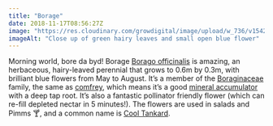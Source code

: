 ```yaml
---
title: "Borage"
date: 2018-11-17T08:56:27Z
image: "https://res.cloudinary.com/growdigital/image/upload/w_736/v1542441718/borage.jpg"
imageAlt: "Close up of green hairy leaves and small open blue flower"
---
```


Morning world, bore da byd! Borage [Borago officinalis](https://pfaf.org/user/Plant.aspx?LatinName=Borago+officinalis) is amazing, an herbaceous, hairy-leaved perennial that grows to 0.6m by 0.3m, with brilliant blue flowers from May to August. It’s a member of the [Boraginaceae](https://en.wikipedia.org/wiki/Boraginaceae) family, the same as [comfrey](https://en.wikipedia.org/wiki/Comfrey), which means it’s a good [mineral accumulator](https://permaculturenews.org/2015/04/10/the-facts-about-dynamic-accumulators/) with a deep tap root. It’s also a fantastic pollinator friendly flower (which can re-fill depleted nectar in 5 minutes!). The flowers are used in salads and Pimms 🍸, and a common name is [Cool Tankard](https://en.wiktionary.org/wiki/cool_tankard).
